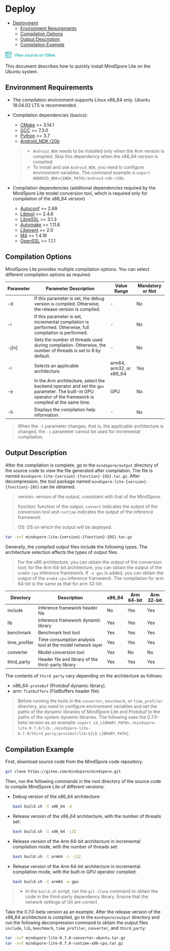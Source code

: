 # Deploy

<!-- TOC -->

- [Deployment](#deployment)
    - [Environment Requirements](#environment-requirements)
    - [Compilation Options](#compilation-options)
    - [Output Description](#output-description)
    - [Compilation Example](#compilation-example)

<!-- /TOC -->

<a href="https://gitee.com/mindspore/docs/blob/master/lite/tutorials/source_en/deploy.md" target="_blank"><img src="./_static/logo_source.png"></a>

This document describes how to quickly install MindSpore Lite on the Ubuntu system.

## Environment Requirements

- The compilation environment supports Linux x86_64 only. Ubuntu 18.04.02 LTS is recommended.

- Compilation dependencies (basics):
  - [CMake](https://cmake.org/download/) >= 3.14.1
  - [GCC](https://gcc.gnu.org/releases.html) >= 7.3.0
  - [Python](https://www.python.org/) >= 3.7
  - [Android_NDK r20b](https://dl.google.com/android/repository/android-ndk-r20b-linux-x86_64.zip)
  
  > - `Android_NDK` needs to be installed only when the Arm version is compiled. Skip this dependency when the x86_64 version is compiled.
  > - To install and use `Android_NDK`, you need to configure environment variables. The command example is `export ANDROID_NDK={$NDK_PATH}/android-ndk-r20b`.
  
- Compilation dependencies (additional dependencies required by the MindSpore Lite model conversion tool, which is required only for compilation of the x86_64 version)
  - [Autoconf](http://ftp.gnu.org/gnu/autoconf/) >= 2.69
  - [Libtool](https://www.gnu.org/software/libtool/) >= 2.4.6
  - [LibreSSL](http://www.libressl.org/) >= 3.1.3
  - [Automake](https://www.gnu.org/software/automake/) >= 1.11.6
  - [Libevent](https://libevent.org) >= 2.0
  - [M4](https://www.gnu.org/software/m4/m4.html) >= 1.4.18
  - [OpenSSL](https://www.openssl.org/) >= 1.1.1 
  
  
## Compilation Options

MindSpore Lite provides multiple compilation options. You can select different compilation options as required.

| Parameter  |  Parameter Description  | Value Range | Mandatory or Not |
| -------- | ----- | ---- | ---- |
| -d | If this parameter is set, the debug version is compiled. Otherwise, the release version is compiled. | - | No |
| -i | If this parameter is set, incremental compilation is performed. Otherwise, full compilation is performed. | - | No |
| -j[n] | Sets the number of threads used during compilation. Otherwise, the number of threads is set to 8 by default. | - | No |
| -I | Selects an applicable architecture. | arm64, arm32, or x86_64 | Yes |
| -e | In the Arm architecture, select the backend operator and set the `gpu` parameter. The built-in GPU operator of the framework is compiled at the same time. | GPU | No |
| -h | Displays the compilation help information. | - | No |

> When the `-I` parameter changes, that is, the applicable architecture is changed, the `-i` parameter cannot be used for incremental compilation.

## Output Description

After the compilation is complete, go to the `mindspore/output` directory of the source code to view the file generated after compilation. The file is named `mindspore-lite-{version}-{function}-{OS}.tar.gz`. After decompression, the tool package named `mindspore-lite-{version}-{function}-{OS}` can be obtained.

> version: version of the output, consistent with that of the MindSpore. 
>
> function: function of the output. `convert` indicates the output of the conversion tool and `runtime` indicates the output of the inference framework.
>
> OS: OS on which the output will be deployed.

```bash
tar -xvf mindspore-lite-{version}-{function}-{OS}.tar.gz
```

Generally, the compiled output files include the following types. The architecture selection affects the types of output files.

> For the x86 architecture, you can obtain the output of the conversion tool; for the Arm 64-bit architecture, you can obtain the output of the `arm64-cpu` inference framework. If `-e gpu` is added, you can obtain the output of the `arm64-cpu` inference framework. The compilation for arm 64-bit is the same as that for arm 32-bit.

| Directory | Description | x86_64 | Arm 64-bit | Arm 32-bit |
| --- | --- | --- | --- | --- |
| include | Inference framework header file | No | Yes | Yes |
| lib | Inference framework dynamic library | Yes | Yes | Yes |
| benchmark | Benchmark test tool | Yes | Yes | Yes |
| time_profiler | Time consumption analysis tool at the model network layer | Yes | Yes | Yes |
| converter | Model conversion tool | Yes | No | No |
| third_party | Header file and library of the third-party library | Yes | Yes | Yes |

The contents of `third party` vary depending on the architecture as follows:  
- x86_64: `protobuf` (Protobuf dynamic library).
- arm:  `flatbuffers` (FlatBuffers header file).

> Before running the tools in the `converter`, `benchmark`, or `time_profiler` directory, you need to configure environment variables and set the paths of the dynamic libraries of MindSpore Lite and Protobuf to the paths of the system dynamic libraries. The following uses the 0.7.0-beta version as an example: `export LD_LIBRARY_PATH=./mindspore-lite-0.7.0/lib:./mindspore-lite-0.7.0/third_party/protobuf/lib:${LD_LIBRARY_PATH}`.

## Compilation Example

First, download source code from the MindSpore code repository.

```bash
git clone https://gitee.com/mindspore/mindspore.git
```

Then, run the following commands in the root directory of the source code to compile MindSpore Lite of different versions:

- Debug version of the x86_64 architecture:
    ```bash
    bash build.sh -I x86_64 -d
    ```
   
- Release version of the x86_64 architecture, with the number of threads set:
    ```bash
    bash build.sh -I x86_64 -j32
    ```
    
- Release version of the Arm 64-bit architecture in incremental compilation mode, with the number of threads set:
    ```bash
    bash build.sh -I arm64 -i -j32 
    ```
   
- Release version of the Arm 64-bit architecture in incremental compilation mode, with the built-in GPU operator compiled:
    ```bash
    bash build.sh -I arm64 -e gpu 
    ```
    
> - In the `build.sh` script, run the `git clone` command to obtain the code in the third-party dependency library. Ensure that the network settings of Git are correct.

Take the 0.7.0-beta version as an example. After the release version of the x86_64 architecture is compiled, go to the `mindspore/output` directory and run the following decompression command to obtain the output files `include`, `lib`, `benchmark`, `time_profiler`, `converter`, and `third_party`:

```bash
tar -xvf mindspore-lite-0.7.0-converter-ubuntu.tar.gz
tar -xvf mindspore-lite-0.7.0-runtime-x86-cpu.tar.gz
```